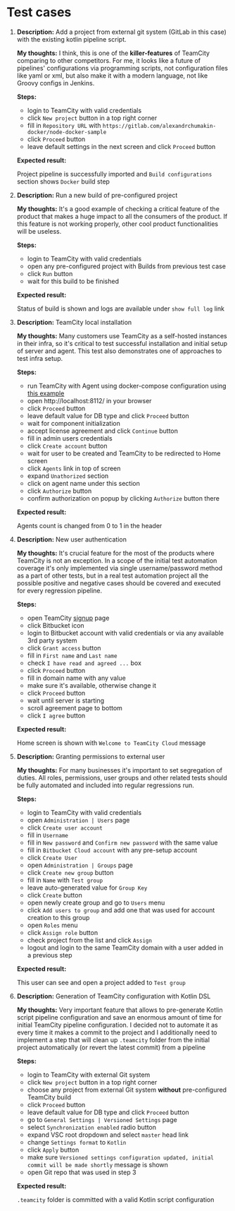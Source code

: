 # Test cases

1. **Description:** Add a project from external git system (GitLab in this case) with the existing kotlin pipeline script.

   **My thoughts:** I think, this is one of the **killer-features** of TeamCity comparing to other competitors.
   For me, it looks like a future of pipelines' configurations via programming scripts, not configuration files like
   yaml or xml, but also make it with a modern language, not like Groovy configs in Jenkins.

   **Steps:**

    - login to TeamCity with valid credentials
    - click `New project` button in a top right corner
    - fill in `Repository URL` with `https://gitlab.com/alexandrchumakin-docker/node-docker-sample`
    - click `Proceed` button
    - leave default settings in the next screen and click `Proceed` button

   **Expected result:**

   Project pipeline is successfully imported and `Build configurations` section shows `Docker` build step

2. **Description:** Run a new build of pre-configured project

   **My thoughts:** It's a good example of checking a critical feature of the product that makes a huge impact to all
   the consumers of the product. If this feature is not working properly, other cool product functionalities will be
   useless.

   **Steps:**

    - login to TeamCity with valid credentials
    - open any pre-configured project with Builds from previous test case
    - click `Run` button
    - wait for this build to be finished

   **Expected result:**

   Status of build is shown and logs are available under `show full log` link

3. **Description:** TeamCity local installation

   **My thoughts:** Many customers use TeamCity as a self-hosted instances in their infra, so it's critical to test
   successful installation and initial setup of server and agent. This test also demonstrates one of approaches to test
   infra setup.

   **Steps:**

    - run TeamCity with Agent using docker-compose configuration
      using [this example](https://github.com/JetBrains/teamcity-docker-samples)
    - open http://localhost:8112/ in your browser
    - click `Proceed` button
    - leave default value for DB type and click `Proceed` button
    - wait for component initialization
    - accept license agreement and click `Continue` button
    - fill in admin users credentials
    - click `Create account` button
    - wait for user to be created and TeamCity to be redirected to Home screen
    - click `Agents` link in top of screen
    - expand `Unathorized` section
    - click on agent name under this section
    - click `Authorize` button
    - confirm authorization on popup by clicking `Authorize` button there

   **Expected result:**

   Agents count is changed from 0 to 1 in the header
4. **Description:** New user authentication

   **My thoughts:** It's crucial feature for the most of the products where TeamCity is not an exception.
   In a scope of the initial test automation coverage it's only implemented via single username/password method as a
   part of other tests, but in a real test automation project all the possible positive and negative cases should be
   covered and executed for every regression pipeline.

   **Steps:**

    - open TeamCity [signup](https://www.jetbrains.com/teamcity/signup/) page
    - click Bitbucket icon
    - login to Bitbucket account with valid credentials or via any available 3rd party system
    - click `Grant access` button
    - fill in `First name` and `Last name`
    - check `I have read and agreed ...` box
    - click `Proceed` button
    - fill in domain name with any value
    - make sure it's available, otherwise change it
    - click `Proceed` button
    - wait until server is starting
    - scroll agreement page to bottom
    - click `I agree` button

   **Expected result:**

   Home screen is shown with `Welcome to TeamCity Cloud` message
5. **Description:** Granting permissions to external user

   **My thoughts:** For many businesses it's important to set segregation of duties. All roles, permissions, user groups
   and other related tests should be fully automated and included into regular regressions run.

   **Steps:**

    - login to TeamCity with valid credentials
    - open `Administration | Users` page
    - click `Create user account`
    - fill in `Username`
    - fill in `New password` and `Confirm new password` with the same value
    - fill in `Bitbucket Cloud account` with any pre-setup account
    - click `Create User`
    - open `Administration | Groups` page
    - click `Create new group` button
    - fill in `Name` with `Test group`
    - leave auto-generated value for `Group Key`
    - click `Create` button
    - open newly create group and go to `Users` menu
    - click `Add users to group` and add one that was used for account creation to this group
    - open `Roles` menu
    - click `Assign role` button
    - check project from the list and click `Assign`
    - logout and login to the same TeamCity domain with a user added in a previous step

   **Expected result:**

   This user can see and open a project added to `Test group`
6. **Description:** Generation of TeamCity configuration with Kotlin DSL

   **My thoughts:** Very important feature that allows to pre-generate Kotlin script pipeline configuration and save an
   enormous amount of time for initial TeamCity pipeline configuration. I decided not to automate it as every time it
   makes a commit to the project and I additionally need to implement a step that will clean up `.teamcity` folder from
   the initial
   project automatically (or revert the latest commit) from a pipeline

   **Steps:**

    - login to TeamCity with external Git system
    - click `New project` button in a top right corner
    - choose any project from external Git system **without** pre-configured TeamCity build
    - click `Proceed` button
    - leave default value for DB type and click `Proceed` button
    - go to `General Settings | Versioned Settings` page
    - select `Synchronization enabled` radio button
    - expand VSC root dropdown and select `master` head link
    - change `Settings format` to `Kotlin`
    - click `Apply` button
    - make sure `Versioned settings configuration updated, initial commit will be made shortly` message is shown
    - open Git repo that was used in step 3

   **Expected result:**

   `.teamcity` folder is committed with a valid Kotlin script configuration

